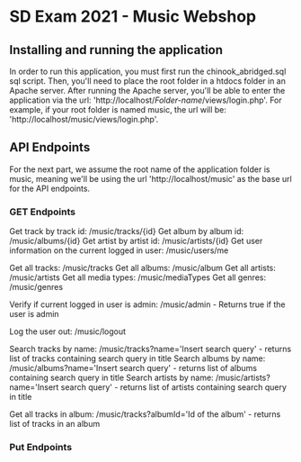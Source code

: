 # SD Exam 2021 - Music Webshop
## Installing and running the application
In order to run this application, you must first run the chinook_abridged.sql sql script.
Then, you'll need to place the root folder in a htdocs folder in an Apache server.
After running the Apache server, you'll be able to enter the application via the url: 'http://localhost/*Folder-name*/views/login.php'. For example, if your root folder is named music, the url will be: 'http://localhost/music/views/login.php'.

## API Endpoints
For the next part, we assume the root name of the application folder is music, meaning we'll be using the url 'http://localhost/music' as the base url for the API endpoints.

### GET Endpoints
Get track by track id: /music/tracks/{id} 
Get album by album id: /music/albums/{id}
Get artist by artist id: /music/artists/{id}
Get user information on the current logged in user: /music/users/me

Get all tracks: /music/tracks
Get all albums: /music/album
Get all artists: /music/artists
Get all media types: /music/mediaTypes
Get all genres: /music/genres

Verify if current logged in user is admin: /music/admin - Returns true if the user is admin

Log the user out: /music/logout

Search tracks by name: /music/tracks?name='Insert search query' - returns list of tracks containing search query in title
Search albums by name: /music/albums?name='Insert search query' - returns list of albums containing search query in title
Search artists by name: /music/artists?name='Insert search query' - returns list of artists containing search query in title

Get all tracks in album: /music/tracks?albumId='Id of the album' - returns list of tracks in an album

### Put Endpoints


